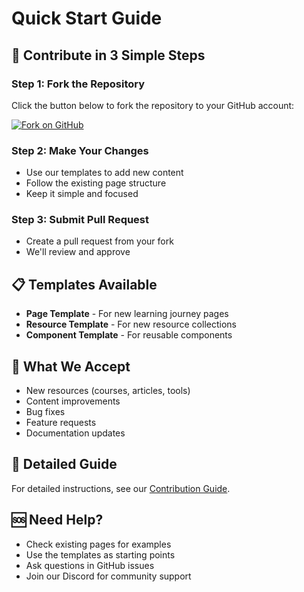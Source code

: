 # Quick Start Guide

## 🚀 Contribute in 3 Simple Steps

### Step 1: Fork the Repository
Click the button below to fork the repository to your GitHub account:

[![Fork on GitHub](https://img.shields.io/badge/Fork-Dev--Playbook-blue?style=for-the-badge&logo=github)](https://github.com/Avvrik/Dev-Playbook/fork)

### Step 2: Make Your Changes
- Use our templates to add new content
- Follow the existing page structure
- Keep it simple and focused

### Step 3: Submit Pull Request
- Create a pull request from your fork
- We'll review and approve

## 📋 Templates Available

- **Page Template** - For new learning journey pages
- **Resource Template** - For new resource collections  
- **Component Template** - For reusable components

## 🎯 What We Accept

- New resources (courses, articles, tools)
- Content improvements
- Bug fixes
- Feature requests
- Documentation updates

## 📖 Detailed Guide

For detailed instructions, see our [Contribution Guide](./contribution-guide.md).

## 🆘 Need Help?

- Check existing pages for examples
- Use the templates as starting points
- Ask questions in GitHub issues
- Join our Discord for community support 